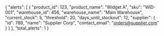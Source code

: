 { 
  "alerts": [ 
    { 
      "product_id": 123, 
      "product_name": "Widget A", 
      "sku": "WID-001", 
      "warehouse_id": 456, 
      "warehouse_name": "Main Warehouse", 
      "current_stock": 5, 
      "threshold": 20, 
      "days_until_stockout": 12, 
      "supplier": { 
        "id": 789, 
        "name": "Supplier Corp", 
        "contact_email": "orders@supplier.com" 
      } 
    } 
  ], 
  "total_alerts": 1 
}